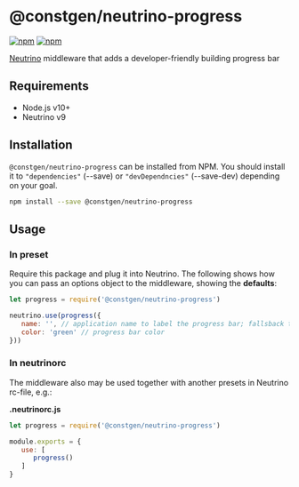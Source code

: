 # @constgen/neutrino-progress

[![npm](https://img.shields.io/npm/v/@constgen/neutrino-progress.svg)](https://www.npmjs.com/package/@constgen/neutrino-progress)
[![npm](https://img.shields.io/npm/dt/@constgen/neutrino-progress.svg)](https://www.npmjs.com/package/@constgen/neutrino-progress)

[Neutrino](https://neutrino.js.org) middleware that adds a developer-friendly building progress bar

## Requirements

* Node.js v10+
* Neutrino v9

## Installation

`@constgen/neutrino-progress` can be installed from NPM. You should install it to `"dependencies"` (--save) or `"devDependncies"` (--save-dev) depending on your goal.

```bash
npm install --save @constgen/neutrino-progress
```

## Usage

### In preset

Require this package and plug it into Neutrino. The following shows how you can pass an options object to the middleware, showing the **defaults**:

```js
let progress = require('@constgen/neutrino-progress')

neutrino.use(progress({
   name: '', // application name to label the progress bar; fallsback to the information from package.json
   color: 'green' // progress bar color
}))
```

### In **neutrinorc**

The middleware also may be used together with another presets in Neutrino rc-file, e.g.:

**.neutrinorc.js**

```js
let progress = require('@constgen/neutrino-progress')

module.exports = {
   use: [
      progress()
   ]
}
```